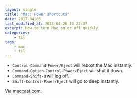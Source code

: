 ```yaml
---
layout: single
title: "Mac: Power shortcuts"
date: 2017-04-05
last_modified_at: 2023-04-26 13:22:37
excerpt: How to turn Mac on or off quickly
categories:
    - til
tags:
    - mac
    - til
---
```


-   `Control-Command-Power/Eject` will reboot the Mac instantly.
-   `Command-Option-Control-Power/Eject` will shut it down.
-   `Command-Shift-Q` will log off.
-   `Shift-Control-Power/Eject` will go to sleep instantly.

Via [maccast.com](http://www.maccast.com/podcast/shownotes_20170312/).
